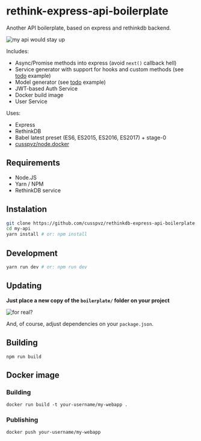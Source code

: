 # rethink-express-api-boilerplate

Another API boilerplate, based on express and rethinkdb backend.

![my api would stay up](https://cloud.githubusercontent.com/assets/3604053/23471562/b069515c-fea1-11e6-944d-06da4b318fe0.jpg)

Includes:

* Async/Promise methods into express (avoid `next()` callback hell)
* Service generator with support for hooks and custom methods (see [todo](https://github.com/cusspvz/rethinkdb-express-api-boilerplate/blob/master/src/services/todos.js) example)
* Model generator (see [todo](https://github.com/cusspvz/rethinkdb-express-api-boilerplate/blob/master/src/models/todo.js) example)
* JWT-based Auth Service
* Docker build image
* User Service


Uses:

* Express
* RethinkDB
* Babel latest preset (ES6, ES2015, ES2016, ES2017) + stage-0
* [cusspvz/node.docker](https://github.com/cusspvz/node.docker)

## Requirements

* Node.JS
* Yarn / NPM
* RethinkDB service

## Instalation

```bash
git clone https://github.com/cusspvz/rethinkdb-express-api-boilerplate my-api
cd my-api
yarn install # or: npm install
```

## Development

```bash
yarn run dev # or: npm run dev
```

## Updating

**Just place a new copy of the `boilerplate/` folder on your project**

![for real?](https://cloud.githubusercontent.com/assets/3604053/23471880/c74a5852-fea2-11e6-8c0e-d81c00fd0844.jpg)

And, of course, adjust dependencies on your `package.json`.

## Building

```
npm run build
```

## Docker image

### Building
```
docker run build -t your-username/my-webapp .
```

### Publishing
```
docker push your-username/my-webapp
```

